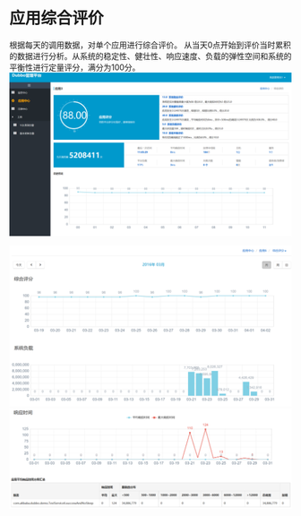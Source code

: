 # 应用综合评价

根据每天的调用数据，对单个应用进行综合评价。
从当天0点开始到评价当时累积的数据进行分析。从系统的稳定性、健壮性、响应速度、负载的弹性空间和系统的平衡性进行定量评分，满分为100分。
![](images/app02.png)

![](images/app03.png)
![](images/app04.png)
